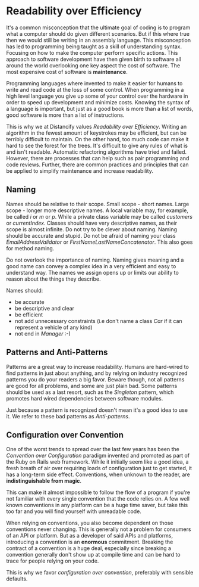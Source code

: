 # Readability over Efficiency

It's a common misconception that the ultimate goal of coding is to program what a computer should do given different scenarios. But if this where true then we would still be writing in an assembly language. This misconception has led to programming being taught as a skill of understanding syntax. Focusing on how to make the computer perform specific actions. This approach to software development have then given birth to software all around the world overlooking one key aspect the cost of software. The most expensive cost of software is **maintenance**.

Programming languages where invented to make it easier for humans to write and read code at the loss of some control. When programming in a high level language you give up some of your control over the hardware in order to speed up development and minimize costs. Knowing the syntax of a language is important, but just as a good book is more than a list of words, good software is more than a list of instructions.

This is why we at Distancify values *Readability over Efficiency*. Writing an algorithm in the fewest amount of keystrokes may be efficient, but can be terribly difficult to maintain. On the other hand, too much code can make it hard to see the forest for the trees. It's difficult to give any rules of what is and isn't readable. Automatic refactoring algorithms have tried and failed. However, there are processes that can help such as pair programming and code reviews. Further, there are common practices and principles that can be applied to simplify maintenance and increase readability.

## Naming

Names should be relative to their scope. Small scope - short names. Large scope - longer more descriptive names. A local variable may, for example, be called *i* or *m* or *p*. While a private class variable may be called *customers* or *currentIndex*. Classes should have very descriptive names, as their scope is almost infinite. Do not try to be clever about naming. Naming should be accurate and stupid. Do not be afraid of naming your class *EmailAddressValidator* or *FirstNameLastNameConcatenator*. This also goes for method naming.

Do not overlook the importance of naming. Naming gives meaning and a good name can convey a complex idea in a very efficient and easy to understand way. The names we assign opens up or limits our ability to reason about the things they describe.

Names should:

* be accurate
* be descriptive and clear
* be efficient
* not add unnecessary constraints (i.e don't name a class *Car* if it can represent a vehicle of any kind)
* not end in *Manager* :-)

## Patterns and Anti-Patterns

Patterns are a great way to increase readability. Humans are hard-wired to find patterns in just about anything, and by relying on industry recognized patterns you do your readers a big favor. Beware though, not all patterns are good for all problems, and some are just plain bad. Some patterns should be used as a last resort, such as the *Singleton* pattern, which promotes hard wired dependencies between software modules.

Just because a pattern is recognized doesn't mean it's a good idea to use it. We refer to these bad patterns as *Anti-patterns*.

## Configuration over Convention

One of the worst trends to spread over the last few years has been the *Convention over Configuration* paradigm invented and promoted as part of the Ruby on Rails web framework. While it initially seem like a good idea, a fresh breath of air over requiring loads of configuration just to get started, it has a long-term side effect. Conventions, when unknown to the reader, are **indistinguishable from magic**.

This can make it almost impossible to follow the flow of a program if you're not familiar with every single convention that the code relies on. A few well known conventions in any platform can be a huge time saver, but take this too far and you will find yourself with unreadable code.

When relying on conventions, you also become dependent on those conventions never changing. This is generally not a problem for consumers of an API or platform. But as a developer of said APIs and platforms, introducing a convention is an **enormous** commitment. Breaking the contract of a convention is a huge deal, especially since breaking a convention generally don't show up at compile time and can be hard to trace for people relying on your code.

This is why we favor *configuration over convention*, preferably with sensible defaults.
